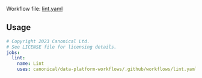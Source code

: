 Workflow file: [lint.yaml](lint.yaml)

## Usage
```yaml
# Copyright 2023 Canonical Ltd.
# See LICENSE file for licensing details.
jobs:
  lint:
    name: Lint
    uses: canonical/data-platform-workflows/.github/workflows/lint.yaml@v0.0.0
```